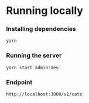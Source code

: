 # Running locally

### Installing dependencies

`yarn`

### Running the server
`yarn start admin:dev`

### Endpoint

`http://localhost:3000/v1/cats`
